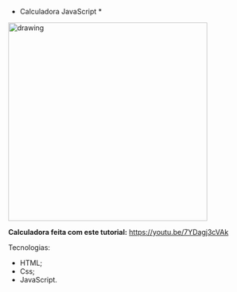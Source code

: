 * Calculadora JavaScript *

<img src="https://i.ibb.co/QJBNx5v/Screen-Shot-2021-01-31-at-22-41-36.png" alt="drawing" width="400"/>

**Calculadora feita com este tutorial:** https://youtu.be/7YDagj3cVAk 

Tecnologias:

- HTML;
- Css;
- JavaScript.
